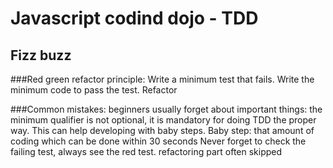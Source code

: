 # Javascript codind dojo - TDD

## Fizz buzz

###Red green refactor principle:
    Write a minimum test that fails.
    Write the minimum code to pass the test.
    Refactor


###Common mistakes:
    beginners usually forget about important things:
    the minimum qualifier is not optional, it is mandatory for doing TDD the proper way.
    This can help developing with baby steps.
    Baby step: that amount of coding which can be done within 30 seconds
    Never forget to check the failing test, always see the red test.
    refactoring part often skipped
